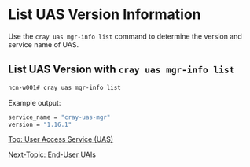 # List UAS Version Information

Use the `cray uas mgr-info list` command to determine the version and service name of UAS.

## List UAS Version with `cray uas mgr-info list`

```bash
ncn-w001# cray uas mgr-info list
```

Example output:

```bash
service_name = "cray-uas-mgr"
version = "1.16.1"
```

[Top: User Access Service (UAS)](README.md)

[Next-Topic: End-User UAIs](End_User_UAIs.md)
